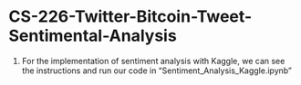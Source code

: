 # CS-226-Twitter-Bitcoin-Tweet-Sentimental-Analysis
1. For the implementation of sentiment analysis with Kaggle, we can see the instructions and run our code in “Sentiment_Analysis_Kaggle.ipynb” 

